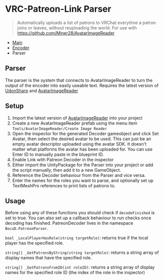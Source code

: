 # VRC-Patreon-Link Parser
> Automatically uploads a list of patrons to VRChat everytime a patron joins or leaves, without reuploading the world. For use with https://github.com/Miner28/AvatarImageReader

- [Main](../README.md)
- [Encoder](../encoder/README.md)
- Parser

## Parser
The parser is the system that connects to AvatarImageReader to turn the output of the encoder into easily useable text. Requires the latest version of [UdonSharp](https://github.com/MerlinVR/UdonSharp) and [AvatarImageReader](https://github.com/Miner28/AvatarImageReader)

## Setup
1. Import the latest version of [AvatarImageReader](https://github.com/Miner28/AvatarImageReader) into your project
2. Create a new AvatarImageReader prefab using the menu item `Tools/AvatarImageReader/Create Image Reader`
3. Open the inspector for the generated Decoder gameobject and click Set Avatar, then select the desired avatar to be used. This can just be an empty avatar descriptor uploaded using the avatar SDK. It doesn't matter what platforms the avatar has been uploaded for. You can use Enter ID to manually paste in the blueprint ID.
4. Enable Link with Patreon Decoder in the inspector
5. Either import the UnityPackage for the Parser into your project or add the script manually, then add it to a new GameObject.
6. Reference the Decoder behaviour from the Parser and vice versa.
7. Enter the names for the roles you want to parse, and optionally set up TextMeshPro references to print lists of patrons to.

## Usage
Before using any of these functions you should check if `decodeFinished` is set to true. You can also set up a callback behaviour to run checks once decoding has finished.
PatreonDecoder lives in the namespace `BocuD.PatreonParser`.

`bool _LocalPlayerHasRole(string targetRole)`: returns true if the local player has the specified role.

`string[] _GetPatronsByString(string targetRole)`: returns a string array of display names that have the specified role.

`string[] _GetPatronsFromID(int roleID)`: returns a string array of display names for the specified role ID (the index of the role in the inspector)